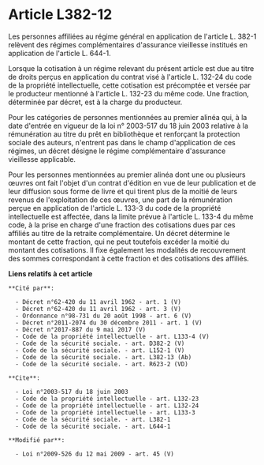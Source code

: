# Article L382-12

Les personnes affiliées au régime général en application de l'article L. 382-1 relèvent des régimes complémentaires
d'assurance vieillesse institués en application de l'article L. 644-1.

Lorsque la cotisation à un régime relevant du présent article est due au titre de droits perçus en application du contrat
visé à l'article L. 132-24 du code de la propriété intellectuelle, cette cotisation est précomptée et versée par le
producteur mentionné à l'article L. 132-23 du même code. Une fraction, déterminée par décret, est à la charge du producteur.

Pour les catégories de personnes mentionnées au premier alinéa qui, à la date d'entrée en vigueur de la loi n° 2003-517 du 18
juin 2003 relative à la rémunération au titre du prêt en bibliothèque et renforçant la protection sociale des auteurs,
n'entrent pas dans le champ d'application de ces régimes, un décret désigne le régime complémentaire d'assurance vieillesse
applicable. 

Pour les personnes mentionnées au premier alinéa dont une ou plusieurs œuvres ont fait l'objet d'un contrat d'édition en vue
de leur publication et de leur diffusion sous forme de livre et qui tirent plus de la moitié de leurs revenus de
l'exploitation de ces œuvres, une part de la rémunération perçue en application de l'article L. 133-3 du code de la propriété
intellectuelle est affectée, dans la limite prévue à l'article L. 133-4 du même code, à la prise en charge d'une fraction des
cotisations dues par ces affiliés au titre de la retraite complémentaire. Un décret détermine le montant de cette fraction,
qui ne peut toutefois excéder la moitié du montant des cotisations. Il fixe également les modalités de recouvrement des
sommes correspondant à cette fraction et des cotisations des affiliés.

**Liens relatifs à cet article**

	**Cité par**:

	  - Décret n°62-420 du 11 avril 1962 - art. 1 (V)
	  - Décret n°62-420 du 11 avril 1962 - art. 3 (V)
	  - Ordonnance n°98-731 du 20 août 1998 - art. 6 (V)
	  - Décret n°2011-2074 du 30 décembre 2011 - art. 1 (V)
	  - Décret n°2017-887 du 9 mai 2017 (V)
	  - Code de la propriété intellectuelle - art. L133-4 (V)
	  - Code de la sécurité sociale. - art. D382-2 (V)
	  - Code de la sécurité sociale. - art. L152-1 (V)
	  - Code de la sécurité sociale. - art. L382-13 (Ab)
	  - Code de la sécurité sociale. - art. R623-2 (VD)

	**Cite**:

	  - Loi n°2003-517 du 18 juin 2003
	  - Code de la propriété intellectuelle - art. L132-23
	  - Code de la propriété intellectuelle - art. L132-24
	  - Code de la propriété intellectuelle - art. L133-3
	  - Code de la sécurité sociale. - art. L382-1
	  - Code de la sécurité sociale. - art. L644-1

	**Modifié par**:

	  - Loi n°2009-526 du 12 mai 2009 - art. 45 (V)
